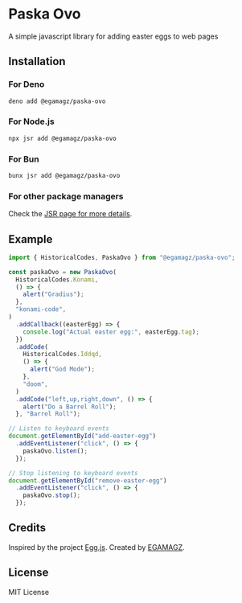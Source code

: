 # Paska Ovo

A simple javascript library for adding easter eggs to web pages

## Installation

### For Deno

```bash
deno add @egamagz/paska-ovo
```

### For Node.js

```bash
npx jsr add @egamagz/paska-ovo
```

### For Bun

```bash
bunx jsr add @egamagz/paska-ovo
```

### For other package managers

Check the [JSR page for more details](https://jsr.io/@egamagz/paska-ovo).

## Example

```javascript
import { HistoricalCodes, PaskaOvo } from "@egamagz/paska-ovo";

const paskaOvo = new PaskaOvo(
  HistoricalCodes.Konami,
  () => {
    alert("Gradius");
  },
  "konami-code",
)
  .addCallback((easterEgg) => {
    console.log("Actual easter egg:", easterEgg.tag);
  })
  .addCode(
    HistoricalCodes.Iddqd,
    () => {
      alert("God Mode");
    },
    "doom",
  )
  .addCode("left,up,right,down", () => {
    alert("Do a Barrel Roll");
  }, "Barrel Roll");

// Listen to keyboard events
document.getElementById("add-easter-egg")
  .addEventListener("click", () => {
    paskaOvo.listen();
  });

// Stop listening to keyboard events
document.getElementById("remove-easter-egg")
  .addEventListener("click", () => {
    paskaOvo.stop();
  });

```

## Credits

Inspired by the project [Egg.js](https://github.com/mikeflynn/egg.js). Created by [EGAMAGZ](https://github.com/EGAMAGZ).

## License

MIT License
